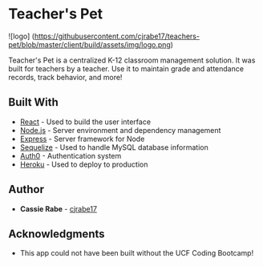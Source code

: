 # Teacher's Pet

![logo] (https://githubusercontent.com/cjrabe17/teachers-pet/blob/master/client/build/assets/img/logo.png)

Teacher's Pet is a centralized K-12 classroom management solution. It was built for teachers by a teacher. Use it to maintain grade and attendance records, track behavior, and more!

## Built With

* [React](https://reactjs.org/) - Used to build the user interface
* [Node.js](https://nodejs.org/en/) - Server environment and dependency management
* [Express](https://expressjs.com/) - Server framework for Node
* [Sequelize](http://docs.sequelizejs.com/) - Used to handle MySQL database information
* [Auth0](https://auth0.com/) - Authentication system
* [Heroku](https://www.heroku.com/) - Used to deploy to production

## Author

* **Cassie Rabe** - [cjrabe17](https://github.com/cjrabe17)

## Acknowledgments

* This app could not have been built without the UCF Coding Bootcamp!